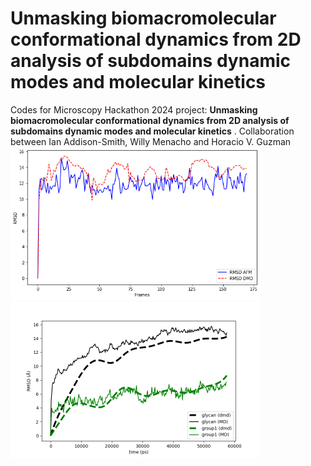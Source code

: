 # Unmasking biomacromolecular conformational dynamics from 2D analysis of subdomains dynamic modes and molecular kinetics

Codes for Microscopy Hackathon 2024 project: **Unmasking biomacromolecular conformational dynamics from 2D analysis of subdomains dynamic modes and molecular kinetics** . Collaboration between Ian Addison-Smith, Willy Menacho and Horacio V. Guzman
<img src="https://github.com/iaddison-smith/afm_md_dmd/blob/main/plots/RMSD_AFM_DMD.png" alt="drawing" width="400"/>
<img src="https://github.com/iaddison-smith/afm_md_dmd/blob/main/plots/RMSD_dmd_MD_omicron_open_0.png" alt="drawing" width="400"/>
